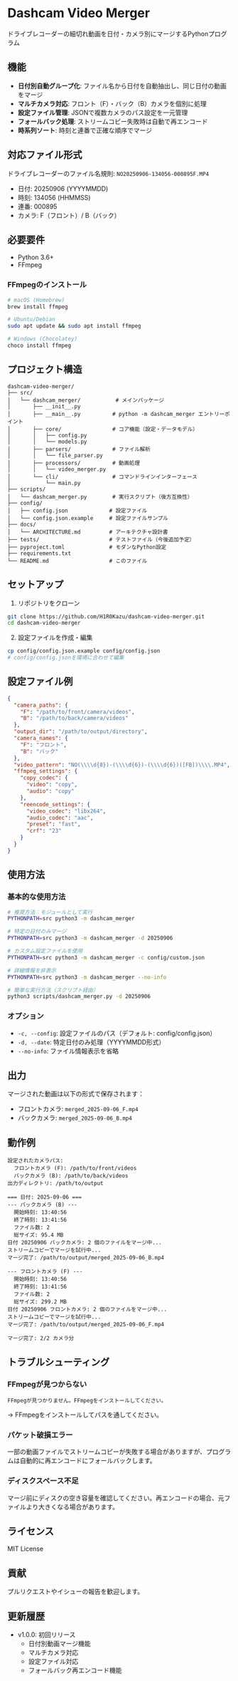 # Dashcam Video Merger

ドライブレコーダーの細切れ動画を日付・カメラ別にマージするPythonプログラム

## 機能

- **日付別自動グループ化**: ファイル名から日付を自動抽出し、同じ日付の動画をマージ
- **マルチカメラ対応**: フロント（F）・バック（B）カメラを個別に処理
- **設定ファイル管理**: JSONで複数カメラのパス設定を一元管理
- **フォールバック処理**: ストリームコピー失敗時は自動で再エンコード
- **時系列ソート**: 時刻と連番で正確な順序でマージ

## 対応ファイル形式

ドライブレコーダーのファイル名規則: `NO20250906-134056-000895F.MP4`
- 日付: 20250906 (YYYYMMDD)
- 時刻: 134056 (HHMMSS)
- 連番: 000895
- カメラ: F（フロント）/ B（バック）

## 必要要件

- Python 3.6+
- FFmpeg

### FFmpegのインストール

```bash
# macOS (Homebrew)
brew install ffmpeg

# Ubuntu/Debian
sudo apt update && sudo apt install ffmpeg

# Windows (Chocolatey)
choco install ffmpeg
```

## プロジェクト構造

```
dashcam-video-merger/
├── src/
│   └── dashcam_merger/           # メインパッケージ
│       ├── __init__.py
│       ├── __main__.py          # python -m dashcam_merger エントリーポイント
│       ├── core/                # コア機能（設定・データモデル）
│       │   ├── config.py
│       │   └── models.py
│       ├── parsers/             # ファイル解析
│       │   └── file_parser.py
│       ├── processors/          # 動画処理
│       │   └── video_merger.py
│       └── cli/                 # コマンドラインインターフェース
│           └── main.py
├── scripts/
│   └── dashcam_merger.py        # 実行スクリプト（後方互換性）
├── config/
│   ├── config.json             # 設定ファイル
│   └── config.json.example     # 設定ファイルサンプル
├── docs/
│   └── ARCHITECTURE.md         # アーキテクチャ設計書
├── tests/                      # テストファイル（今後追加予定）
├── pyproject.toml              # モダンなPython設定
├── requirements.txt
└── README.md                   # このファイル
```

## セットアップ

1. リポジトリをクローン
```bash
git clone https://github.com/H1R0Kazu/dashcam-video-merger.git
cd dashcam-video-merger
```

2. 設定ファイルを作成・編集
```bash
cp config/config.json.example config/config.json
# config/config.jsonを環境に合わせて編集
```

## 設定ファイル例

```json
{
  "camera_paths": {
    "F": "/path/to/front/camera/videos",
    "B": "/path/to/back/camera/videos"
  },
  "output_dir": "/path/to/output/directory",
  "camera_names": {
    "F": "フロント",
    "B": "バック"
  },
  "video_pattern": "NO(\\\\d{8})-(\\\\d{6})-(\\\\d{6})([FB])\\\\.MP4",
  "ffmpeg_settings": {
    "copy_codec": {
      "video": "copy",
      "audio": "copy"
    },
    "reencode_settings": {
      "video_codec": "libx264",
      "audio_codec": "aac",
      "preset": "fast",
      "crf": "23"
    }
  }
}
```

## 使用方法

### 基本的な使用方法

```bash
# 推奨方法：モジュールとして実行
PYTHONPATH=src python3 -m dashcam_merger

# 特定の日付のみマージ
PYTHONPATH=src python3 -m dashcam_merger -d 20250906

# カスタム設定ファイルを使用
PYTHONPATH=src python3 -m dashcam_merger -c config/custom.json

# 詳細情報を非表示
PYTHONPATH=src python3 -m dashcam_merger --no-info

# 簡単な実行方法（スクリプト経由）
python3 scripts/dashcam_merger.py -d 20250906
```

### オプション

- `-c, --config`: 設定ファイルのパス（デフォルト: config/config.json）
- `-d, --date`: 特定日付のみ処理（YYYYMMDD形式）
- `--no-info`: ファイル情報表示を省略

## 出力

マージされた動画は以下の形式で保存されます：
- フロントカメラ: `merged_2025-09-06_F.mp4`
- バックカメラ: `merged_2025-09-06_B.mp4`

## 動作例

```
設定されたカメラパス:
  フロントカメラ (F): /path/to/front/videos
  バックカメラ (B): /path/to/back/videos
出力ディレクトリ: /path/to/output

=== 日付: 2025-09-06 ===
--- バックカメラ (B) ---
  開始時刻: 13:40:56
  終了時刻: 13:41:56
  ファイル数: 2
  総サイズ: 95.4 MB
日付 20250906 バックカメラ: 2 個のファイルをマージ中...
ストリームコピーでマージを試行中...
マージ完了: /path/to/output/merged_2025-09-06_B.mp4

--- フロントカメラ (F) ---
  開始時刻: 13:40:56
  終了時刻: 13:41:56
  ファイル数: 2
  総サイズ: 299.2 MB
日付 20250906 フロントカメラ: 2 個のファイルをマージ中...
ストリームコピーでマージを試行中...
マージ完了: /path/to/output/merged_2025-09-06_F.mp4

マージ完了: 2/2 カメラ分
```

## トラブルシューティング

### FFmpegが見つからない
```
FFmpegが見つかりません。FFmpegをインストールしてください。
```
→ FFmpegをインストールしてパスを通してください。

### パケット破損エラー
一部の動画ファイルでストリームコピーが失敗する場合がありますが、プログラムは自動的に再エンコードにフォールバックします。

### ディスクスペース不足
マージ前にディスクの空き容量を確認してください。再エンコードの場合、元ファイルより大きくなる場合があります。

## ライセンス

MIT License

## 貢献

プルリクエストやイシューの報告を歓迎します。

## 更新履歴

- v1.0.0: 初回リリース
  - 日付別動画マージ機能
  - マルチカメラ対応
  - 設定ファイル対応
  - フォールバック再エンコード機能